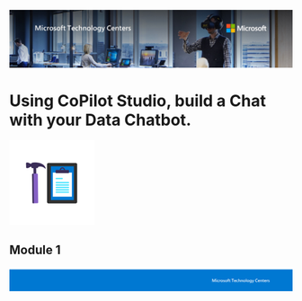 ![MTC Header](./media/header.jpeg)

# Using CoPilot Studio, build a Chat with your Data Chatbot.

![Hands On Logo](./media/workshop.png)

## Module 1 





![Footer](./media/footer.png)